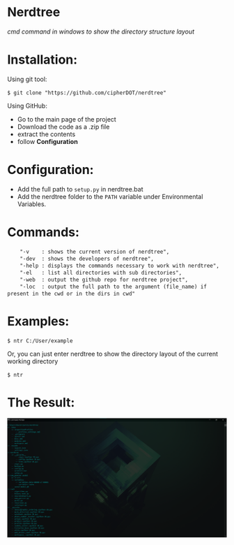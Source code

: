 # Nerdtree

*cmd command in windows to show the directory structure layout*

<h1>Installation:</h1>


Using git tool:
```
$ git clone "https://github.com/cipherDOT/nerdtree"
```

Using GitHub:
- Go to the main page of the project
- Download the code as a .zip file
- extract the contents
- follow <b>Configuration</b>

<h1>Configuration:</h1>

- Add the full path to ```setup.py``` in nerdtree.bat
- Add the nerdtree folder to the ```PATH``` variable under Environmental Variables.

<h1>Commands:</h1>

```
    "-v    : shows the current version of nerdtree",
    "-dev  : shows the developers of nerdtree",
    "-help : displays the commands necessary to work with nerdtree",
    "-el   : list all directories with sub directories",
    "-web  : output the github repo for nerdtree project",
    "-loc  : output the full path to the argument (file_name) if present in the cwd or in the dirs in cwd"
```

<h1>Examples:</h1>

```
$ ntr C:/User/example
```

Or, you can just enter nerdtree to show the directory layout of the current working directory

```
$ ntr
```

<h1>The Result:</h1>

![](images/nerdtree%20demo%202.png)

